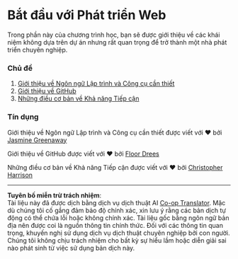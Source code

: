 <!--
CO_OP_TRANSLATOR_METADATA:
{
  "original_hash": "04683f4cfa46004179b0404b89a3065c",
  "translation_date": "2025-08-27T23:12:37+00:00",
  "source_file": "1-getting-started-lessons/README.md",
  "language_code": "vi"
}
-->
# Bắt đầu với Phát triển Web

Trong phần này của chương trình học, bạn sẽ được giới thiệu về các khái niệm không dựa trên dự án nhưng rất quan trọng để trở thành một nhà phát triển chuyên nghiệp.

### Chủ đề

1. [Giới thiệu về Ngôn ngữ Lập trình và Công cụ cần thiết](1-intro-to-programming-languages/README.md)
2. [Giới thiệu về GitHub](2-github-basics/README.md)
3. [Những điều cơ bản về Khả năng Tiếp cận](3-accessibility/README.md)

### Tín dụng

Giới thiệu về Ngôn ngữ Lập trình và Công cụ cần thiết được viết với ♥️ bởi [Jasmine Greenaway](https://twitter.com/paladique)

Giới thiệu về GitHub được viết với ♥️ bởi [Floor Drees](https://twitter.com/floordrees)

Những điều cơ bản về Khả năng Tiếp cận được viết với ♥️ bởi [Christopher Harrison](https://twitter.com/geektrainer)

---

**Tuyên bố miễn trừ trách nhiệm**:  
Tài liệu này đã được dịch bằng dịch vụ dịch thuật AI [Co-op Translator](https://github.com/Azure/co-op-translator). Mặc dù chúng tôi cố gắng đảm bảo độ chính xác, xin lưu ý rằng các bản dịch tự động có thể chứa lỗi hoặc không chính xác. Tài liệu gốc bằng ngôn ngữ bản địa nên được coi là nguồn thông tin chính thức. Đối với các thông tin quan trọng, khuyến nghị sử dụng dịch vụ dịch thuật chuyên nghiệp bởi con người. Chúng tôi không chịu trách nhiệm cho bất kỳ sự hiểu lầm hoặc diễn giải sai nào phát sinh từ việc sử dụng bản dịch này.